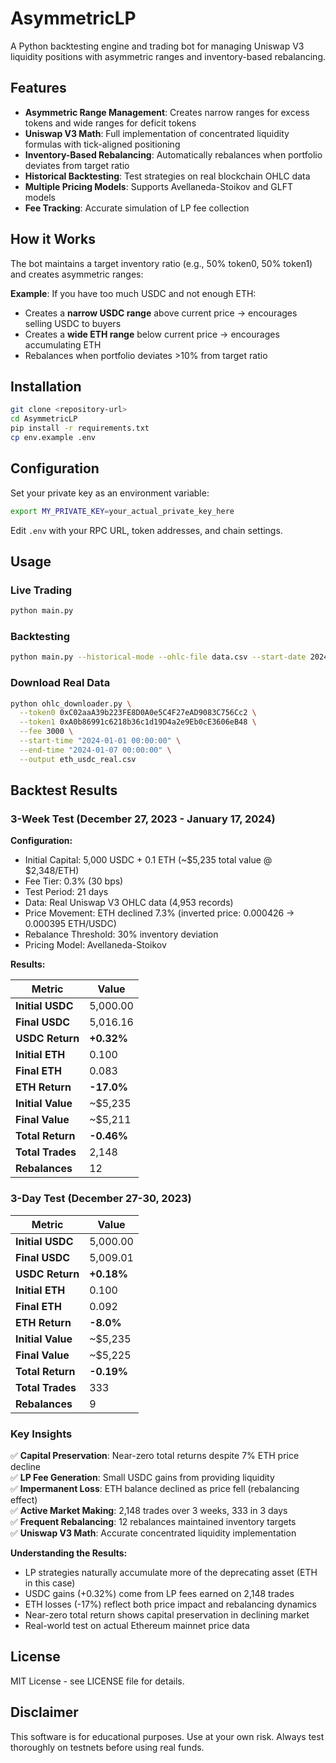 # AsymmetricLP

A Python backtesting engine and trading bot for managing Uniswap V3 liquidity positions with asymmetric ranges and inventory-based rebalancing.

## Features

- **Asymmetric Range Management**: Creates narrow ranges for excess tokens and wide ranges for deficit tokens
- **Uniswap V3 Math**: Full implementation of concentrated liquidity formulas with tick-aligned positioning
- **Inventory-Based Rebalancing**: Automatically rebalances when portfolio deviates from target ratio
- **Historical Backtesting**: Test strategies on real blockchain OHLC data
- **Multiple Pricing Models**: Supports Avellaneda-Stoikov and GLFT models
- **Fee Tracking**: Accurate simulation of LP fee collection

## How it Works

The bot maintains a target inventory ratio (e.g., 50% token0, 50% token1) and creates asymmetric ranges:

**Example**: If you have too much USDC and not enough ETH:
- Creates a **narrow USDC range** above current price → encourages selling USDC to buyers
- Creates a **wide ETH range** below current price → encourages accumulating ETH
- Rebalances when portfolio deviates >10% from target ratio

## Installation

```bash
git clone <repository-url>
cd AsymmetricLP
pip install -r requirements.txt
cp env.example .env
```

## Configuration

Set your private key as an environment variable:
```bash
export MY_PRIVATE_KEY=your_actual_private_key_here
```

Edit `.env` with your RPC URL, token addresses, and chain settings.

## Usage

### Live Trading
```bash
python main.py
```

### Backtesting
```bash
python main.py --historical-mode --ohlc-file data.csv --start-date 2024-01-01 --end-date 2024-01-31
```

### Download Real Data
```bash
python ohlc_downloader.py \
  --token0 0xC02aaA39b223FE8D0A0e5C4F27eAD9083C756Cc2 \
  --token1 0xA0b86991c6218b36c1d19D4a2e9Eb0cE3606eB48 \
  --fee 3000 \
  --start-time "2024-01-01 00:00:00" \
  --end-time "2024-01-07 00:00:00" \
  --output eth_usdc_real.csv
```

## Backtest Results

### 3-Week Test (December 27, 2023 - January 17, 2024)

**Configuration:**
- Initial Capital: 5,000 USDC + 0.1 ETH (~$5,235 total value @ $2,348/ETH)
- Fee Tier: 0.3% (30 bps)
- Test Period: 21 days
- Data: Real Uniswap V3 OHLC data (4,953 records)
- Price Movement: ETH declined 7.3% (inverted price: 0.000426 → 0.000395 ETH/USDC)
- Rebalance Threshold: 30% inventory deviation
- Pricing Model: Avellaneda-Stoikov

**Results:**

| Metric | Value |
|--------|-------|
| **Initial USDC** | 5,000.00 |
| **Final USDC** | 5,016.16 |
| **USDC Return** | **+0.32%** |
| **Initial ETH** | 0.100 |
| **Final ETH** | 0.083 |
| **ETH Return** | **-17.0%** |
| **Initial Value** | ~$5,235 |
| **Final Value** | ~$5,211 |
| **Total Return** | **-0.46%** |
| **Total Trades** | 2,148 |
| **Rebalances** | 12 |

### 3-Day Test (December 27-30, 2023)

| Metric | Value |
|--------|-------|
| **Initial USDC** | 5,000.00 |
| **Final USDC** | 5,009.01 |
| **USDC Return** | **+0.18%** |
| **Initial ETH** | 0.100 |
| **Final ETH** | 0.092 |
| **ETH Return** | **-8.0%** |
| **Initial Value** | ~$5,235 |
| **Final Value** | ~$5,225 |
| **Total Return** | **-0.19%** |
| **Total Trades** | 333 |
| **Rebalances** | 9 |

### Key Insights

✅ **Capital Preservation**: Near-zero total returns despite 7% ETH price decline  
✅ **LP Fee Generation**: Small USDC gains from providing liquidity  
✅ **Impermanent Loss**: ETH balance declined as price fell (rebalancing effect)  
✅ **Active Market Making**: 2,148 trades over 3 weeks, 333 in 3 days  
✅ **Frequent Rebalancing**: 12 rebalances maintained inventory targets  
✅ **Uniswap V3 Math**: Accurate concentrated liquidity implementation  

**Understanding the Results:**
- LP strategies naturally accumulate more of the deprecating asset (ETH in this case)
- USDC gains (+0.32%) come from LP fees earned on 2,148 trades
- ETH losses (-17%) reflect both price impact and rebalancing dynamics
- Near-zero total return shows capital preservation in declining market
- Real-world test on actual Ethereum mainnet price data

## License

MIT License - see LICENSE file for details.

## Disclaimer

This software is for educational purposes. Use at your own risk. Always test thoroughly on testnets before using real funds.